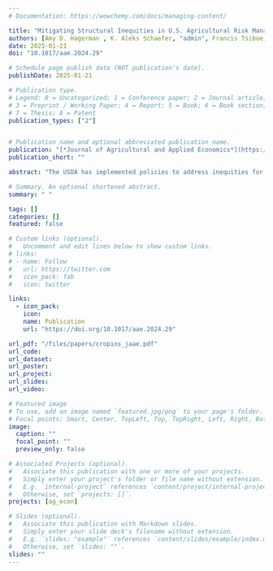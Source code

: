 ```yaml
---
# Documentation: https://wowchemy.com/docs/managing-content/

title: "Mitigating Structural Inequities in U.S. Agricultural Risk Management"
authors: [Amy D. Hagerman , K. Aleks Schaefer, "admin", Francis Tsiboe, Alicia M. Young, Yacob Zereyesus]
date: 2025-01-21
doi: "10.1017/aae.2024.29"

# Schedule page publish date (NOT publication's date).
publishDate: 2025-01-21

# Publication type.
# Legend: 0 = Uncategorized; 1 = Conference paper; 2 = Journal article;
# 3 = Preprint / Working Paper; 4 = Report; 5 = Book; 6 = Book section;
# 7 = Thesis; 8 = Patent
publication_types: ["2"]


# Publication name and optional abbreviated publication name.
publication: "[*Journal of Agricultural and Applied Economics*](https://doi.org/10.1017/aae.2024.29)"
publication_short: ""

abstract: "The USDA has implemented policies to address inequities for socially disadvantaged farmers and ranchers. This research examines agricultural risk inequities and the impact of 2018 Farm Bill programs on crop insurance use among minority and veteran farmers. Results indicate that minority and veteran farmers are disproportionately located in regions of the U.S. with higher risks of drought and excess precipitation. Yet, these producer groups had lower use of crop insurance prior to the implementation of the 2018 Farm Bill. However, the incentive programs created under the 2018 Farm Bill have increased use of federal crop insurance among these vulnerable populations."

# Summary. An optional shortened abstract.
summary: " "

tags: []
categories: []
featured: false

# Custom links (optional).
#   Uncomment and edit lines below to show custom links.
# links:
# - name: Follow
#   url: https://twitter.com
#   icon_pack: fab
#   icon: twitter

links:
  - icon_pack:
    icon:
    name: Publication
    url: "https://doi.org/10.1017/aae.2024.29"

url_pdf: "/files/papers/cropins_jaae.pdf"
url_code:
url_dataset:
url_poster:
url_project:
url_slides: 
url_video:

# Featured image
# To use, add an image named `featured.jpg/png` to your page's folder.
# Focal points: Smart, Center, TopLeft, Top, TopRight, Left, Right, BottomLeft, Bottom, BottomRight.
image:
  caption: ""
  focal_point: ""
  preview_only: false

# Associated Projects (optional).
#   Associate this publication with one or more of your projects.
#   Simply enter your project's folder or file name without extension.
#   E.g. `internal-project` references `content/project/internal-project/index.md`.
#   Otherwise, set `projects: []`.
projects: [ag_econ]

# Slides (optional).
#   Associate this publication with Markdown slides.
#   Simply enter your slide deck's filename without extension.
#   E.g. `slides: "example"` references `content/slides/example/index.md`.
#   Otherwise, set `slides: ""`.
slides: ""
---
```

